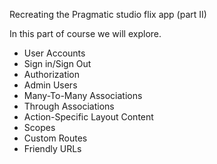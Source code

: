 Recreating the Pragmatic studio flix app (part II)

In this part of course we will explore.

- User Accounts
- Sign in/Sign Out
- Authorization
- Admin Users
- Many-To-Many Associations
- Through Associations
- Action-Specific Layout Content
- Scopes
- Custom Routes
- Friendly URLs
